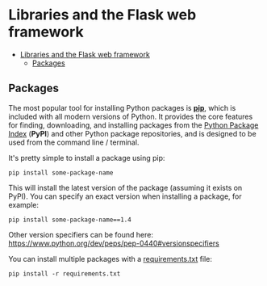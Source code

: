 # Libraries and the Flask web framework

- [Libraries and the Flask web framework](#libraries-and-the-flask-web-framework)
  - [Packages](#packages)

## Packages

The most popular tool for installing Python packages is [**pip**](https://pip.pypa.io/en/stable/),
which is included with all modern versions of Python. It provides
the core features for finding, downloading, and installing
packages from the [Python Package Index](https://pypi.org/) (**PyPI**) and other
Python package repositories, and is designed to be used from
the command line / terminal.

It's pretty simple to install a package using pip:

`pip install some-package-name`

This will install the latest version of the package (assuming it
exists on PyPI). You can specify an exact version when installing a package, for
example:

`pip install some-package-name==1.4`

Other version specifiers can be found here: https://www.python.org/dev/peps/pep-0440#versionspecifiers

You can install multiple packages with a [requirements.txt](https://pip.pypa.io/en/stable/user_guide/#requirements-files) file:

`pip install -r requirements.txt`